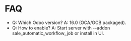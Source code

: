# FAQ

- Q: Which Odoo version? A: 16.0 (OCA/OCB packaged).
- Q: How to enable? A: Start server with --addon sale_automatic_workflow_job or install in UI.
